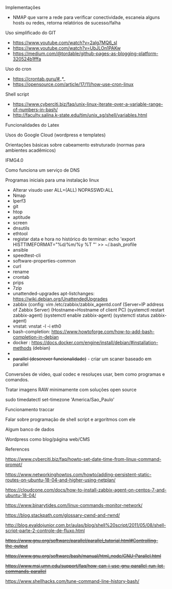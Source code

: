 Implementações
- NMAP que varre a rede para verificar conectividade, escaneia alguns hosts ou redes, retorna relatórios de sucesso/falha


Uso simplificado do GIT
- https://www.youtube.com/watch?v=2alg7MQ6_sI
- https://www.youtube.com/watch?v=UbJLOn1PAKw
- https://medium.com/@tordable/github-pages-as-blogging-platform-320524b1fffa

Uso do cron
- https://crontab.guru/#*_*_*_*_*
- https://opensource.com/article/17/11/how-use-cron-linux

Shell script
- https://www.cyberciti.biz/faq/unix-linux-iterate-over-a-variable-range-of-numbers-in-bash/
- http://faculty.salina.k-state.edu/tim/unix_sg/shell/variables.html

Funcionalidades do Latex

Usos do Google Cloud (wordpress e templates)

Orientações básicas sobre cabeamento estruturado (normas para ambientes acadêmicos)

IFMG4.0

Como funciona um serviço de DNS

Programas iniciais para uma instalação linux
- Alterar visudo user ALL=(ALL) NOPASSWD:ALL
- Nmap
- Iperf3
- git
- htop
- aptitude
- screen
- dnsutils
- ethtool
- registar data e hora no histórico do terminar: echo 'export HISTTIMEFORMAT="%d/%m/%y %T "' >> ~/.bash_profile
- ansible
- speedtest-cli
- software-properties-common
- curl
- rename
- crontab
- prips
- 7zip
- unattended-upgrades apt-listchanges: https://wiki.debian.org/UnattendedUpgrades
- zabbix (config:  vim /etc/zabbix/zabbix_agentd.conf (Server=IP address of Zabbix Server)  (Hostname=Hostname of client PC) (systemctl restart zabbix-agent) (systemctl enable zabbix-agent) (systemctl status zabbix-agent)
- vnstat: vnstat -l -i eth0
- bash-completion: https://www.howtoforge.com/how-to-add-bash-completion-in-debian
- docker : https://docs.docker.com/engine/install/debian/#installation-methods (debian)
- 
- ~~parallel (descrever funcionalidade)~~ - criar um scaner baseado em parallel

Conversões de vídeo, qual codec e resoluçes usar, bem como programas e comandos.

Tratar imagens RAW minimamente com soluções open source

sudo timedatectl set-timezone 'America/Sao_Paulo'


Funcionamento traccar

Falar sobre programação de shell script e argoritmos com ele

Algum banco de dados

Wordpress como blog/página web/CMS

References

https://www.cyberciti.biz/faq/howto-set-date-time-from-linux-command-prompt/

https://www.networkinghowtos.com/howto/adding-persistent-static-routes-on-ubuntu-18-04-and-higher-using-netplan/

https://cloudcone.com/docs/how-to-install-zabbix-agent-on-centos-7-and-ubuntu-18-04/

https://www.binarytides.com/linux-commands-monitor-network/

https://blog.stackpath.com/glossary-cwnd-and-rwnd/

http://blog.evaldojunior.com.br/aulas/blog/shell%20script/2011/05/08/shell-script-parte-2-controle-de-fluxo.html

~~https://www.gnu.org/software/parallel/parallel_tutorial.html#Controlling-the-output~~

~~https://www.gnu.org/software/bash/manual/html_node/GNU-Parallel.html~~

~~https://www.msi.umn.edu/support/faq/how-can-i-use-gnu-parallel-run-lot-commands-parallel~~

https://www.shellhacks.com/tune-command-line-history-bash/



